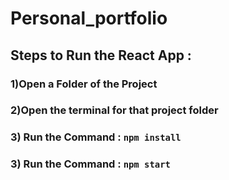 # Personal_portfolio
## Steps to Run the React App :

### 1)Open a Folder of the Project 
### 2)Open the terminal for that project folder 
### 3) Run the Command :  `npm install`
### 3) Run the Command :  `npm start`
